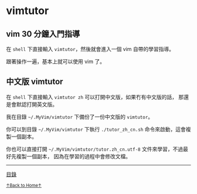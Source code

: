 # vimtutor

## vim 30 分鐘入門指導

在 `shell` 下直接輸入 `vimtutor`，然後就會進入一個 vim 自帶的學習指導。

跟著操作一遍，基本上就可以使用 vim 了。

## 中文版 vimtutor

在 `shell` 下直接輸入 `vimtutor zh` 可以打開中文版，如果冇有中文版的話，
那還是會默認打開英文版。

我在目錄 `~/.MyVim/vimtutor` 下備份了一份中文版的 `vimtutor`。

你可以到目錄 `~/.MyVim/vimtutor` 下執行 `./tutor_zh_cn.sh` 命令來啟動，這會複製一個副本。

你也可以直接打開 `~/.MyVim/vimtutor/tutor.zh_cn.utf-8` 文件來學習，不過最好先複製一個副本，
因為在學習的過程中會修改文檔。

* * *

[目錄](README.md)

<a href='https://github.com/MDGSF/MyVim'><small>↑Back to Home↑</small></a>


